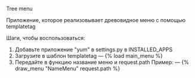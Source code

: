 Tree menu

Приложение, которое реализовывает древовидное меню с помощью templatetag

Шаги, чтобы воспользоваться:
1. Добавьте приложение "yum" в settings.py в INSTALLED_APPS 
2. Загрузите в шаблон templatetag — {% load main_menu %}
3. Передайте в функцию название меню и request.path Пример: — {% draw_menu "NameMenu" request.path %}
